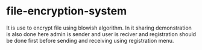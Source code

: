 # file-encryption-system
It is use to encrypt file using blowish algorithm.
In it sharing demonstration is also done 
here admin is sender and user is reciver and registration should be done first before sending and receiving
using registration menu.
